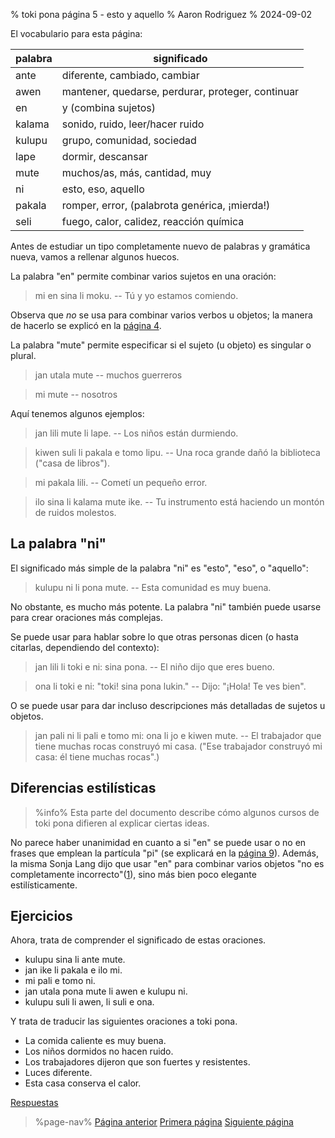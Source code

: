 % toki pona página 5 - esto y aquello
% Aaron Rodriguez
% 2024-09-02

El vocabulario para esta página:

| palabra   | significado                                       |
|-----------|---------------------------------------------------|
| ante      | diferente, cambiado, cambiar                      |
| awen      | mantener, quedarse, perdurar, proteger, continuar |
| en        | y (combina sujetos)                               |
| kalama    | sonido, ruido, leer/hacer ruido                   |
| kulupu    | grupo, comunidad, sociedad                        |
| lape      | dormir, descansar                                 |
| mute      | muchos/as, más, cantidad, muy                     |
| ni        | esto, eso, aquello                                |
| pakala    | romper, error, (palabrota genérica, ¡mierda!)     |
| seli      | fuego, calor, calidez, reacción química           |

Antes de estudiar un tipo completamente nuevo de palabras y gramática nueva, vamos a rellenar algunos
huecos.

La palabra "en" permite combinar varios sujetos en una oración: 

> mi en sina li moku. -- Tú y yo estamos comiendo.

Observa que _no_ se usa para combinar varios verbos u objetos; la manera de hacerlo
se explicó en la [página 4](es/4).

La palabra "mute" permite especificar si el sujeto (u objeto) es singular o
plural.

> jan utala mute -- muchos guerreros

> mi mute -- nosotros

Aquí tenemos algunos ejemplos:

> jan lili mute li lape. -- Los niños están durmiendo.

> kiwen suli li pakala e tomo lipu. -- Una roca grande dañó la biblioteca ("casa de libros").

> mi pakala lili. -- Cometí un pequeño error.

> ilo sina li kalama mute ike. -- Tu instrumento está haciendo un montón de ruidos molestos.

## La palabra "ni"

El significado más simple de la palabra "ni" es "esto", "eso", o "aquello":

> kulupu ni li pona mute. -- Esta comunidad es muy buena.

No obstante, es mucho más potente. La palabra "ni" también puede usarse para
crear oraciones más complejas.

Se puede usar para hablar sobre lo que otras personas dicen (o hasta citarlas,
dependiendo del contexto):

> jan lili li toki e ni: sina pona. -- El niño dijo que eres bueno.

> ona li toki e ni: "toki! sina pona lukin." -- Dijo: "¡Hola! Te ves
> bien".

O se puede usar para dar incluso descripciones más detalladas de sujetos u
objetos.

> jan pali ni li pali e tomo mi: ona li jo e kiwen mute. -- El trabajador que tiene muchas
> rocas construyó mi casa. ("Ese trabajador construyó mi casa: él tiene muchas 
> rocas".)

## Diferencias estilísticas

> %info%
> Esta parte del documento describe cómo algunos cursos de toki pona difieren al
> explicar ciertas ideas.

No parece haber unanimidad en cuanto a si "en" se puede usar o no en
frases que emplean la partícula "pi" (se explicará en la [página 9](es/9)). Además,
la misma Sonja Lang dijo que usar "en" para combinar varios objetos "no es completamente
incorrecto"([1][mapona_en]), sino más bien poco elegante estilísticamente.


[mapona_en]: https://discord.com/channels/301377942062366741/301377942062366741/640764719614918656

## Ejercicios

Ahora, trata de comprender el significado de estas oraciones.

* kulupu sina li ante mute.
* jan ike li pakala e ilo mi.
* mi pali e tomo ni.
* jan utala pona mute li awen e kulupu ni.
* kulupu suli li awen, li suli e ona.

Y trata de traducir las siguientes oraciones a toki pona.

* La comida caliente es muy buena.
* Los niños dormidos no hacen ruido.
* Los trabajadores dijeron que son fuertes y resistentes.
* Luces diferente. 
* Esta casa conserva el calor.

[Respuestas](es/answers#p5)

> %page-nav%
> [Página anterior](es/4)
> [Primera página](es)
> [Siguiente página](es/6)
